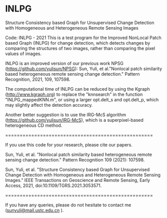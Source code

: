 # INLPG
Structure Consistency based Graph for Unsupervised Change Detection with Homogeneous and Heterogeneous Remote Sensing Images

Code: INLPG - 2021
This is a test program for the Improved NonLocal Patch based Graph (INLPG) for change detection, which
detects changes by comparing the structures of two images, rather than comparing the pixel values of images.

INLPG is an improved version of our previous work NPSG (https://github.com/yulisun/NPSG):
Sun, Yuli, et al."Nonlocal patch similarity based heterogeneous
remote sensing change detection." Pattern Recognition, 2021, 109, 107598.

The computational time of INLPG can be reduced by using the
Kgraph (http://www.kgraph.org) to replace the "knnsearch" in the function
"INLPG_mappedKNN.m", or using a larger opt.delt_s and opt.delt_p, which may slightly affect the detection accuracy.

Another better suggestion is to use the IRG-McS algorithm (https://github.com/yulisun/IRG-McS), which is a superpixel-based heterogeneous CD method.

===================================================

If you use this code for your research, please cite our papers.

Sun, Yuli, et al. "Nonlocal patch similarity based heterogeneous remote sensing change detection." 
Pattern Recognition 109 (2021): 107598.

Sun, Yuli, et al. "Structure Consistency based Graph for Unsupervised
Change Detection with Homogeneous and Heterogeneous Remote Sensing Images."
IEEE Transactions on Geoscience and Remote Sensing, Early Access, 2021,
doi:10.1109/TGRS.2021.3053571.

===================================================

If you have any queries, please do not hesitate to contact me (sunyuli@mail.ustc.edu.cn ).

